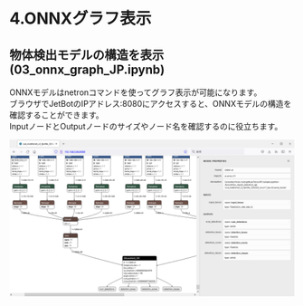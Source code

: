# 4.ONNXグラフ表示

## 物体検出モデルの構造を表示(03_onnx_graph_JP.ipynb)

ONNXモデルはnetronコマンドを使ってグラフ表示が可能になります。  
ブラウザでJetBotのIPアドレス:8080にアクセスすると、ONNXモデルの構造を確認することができます。  
InputノードとOutputノードのサイズやノード名を確認するのに役立ちます。  

![](../img/netron.png)

